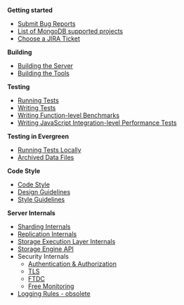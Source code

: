 **Getting started**
* [Submit Bug Reports](Submit-Bug-Reports)
* [List of MongoDB supported projects](Choose-A-Project)
* [Choose a JIRA Ticket](Choose-A-Jira-Ticket)

**Building**
* [Building the Server](Build-Mongodb-From-Source)
* [Building the Tools](Build-Tools-From-Source)

**Testing**
* [Running Tests](Test-The-Mongodb-Server)
* [Writing Tests](Write-Tests-For-Server-Code)
* [Writing Function-level Benchmarks](Write-Benchmark-Tests)
* [Writing JavaScript Integration-level Performance Tests](JavaScript-Performance-Testing-Harness)

**Testing in Evergreen**
* [Running Tests Locally](Running-Tests-from-Evergreen-Tasks-Locally)
* [Archived Data Files](Archived-Data-Files)

**Code Style**
* [Code Style](Server-Code-Style)
* [Design Guidelines](Server-Design-Guidelines)
* [Style Guidelines](Style-Guidelines)

**Server Internals**
* [Sharding Internals](https://github.com/mongodb/mongo/blob/master/src/mongo/db/s/README.md)
* [Replication Internals](https://github.com/mongodb/mongo/blob/master/src/mongo/db/repl/README.md)
* [Storage Execution Layer Internals](https://github.com/mongodb/mongo/tree/master/src/mongo/db/catalog)
* [Storage Engine API](https://github.com/mongodb/mongo/tree/master/src/mongo/db/storage)
* Security Internals
  * [Authentication & Authorization](https://github.com/mongodb/mongo/tree/master/src/mongo/db/auth/README.md)
  * [TLS](https://github.com/mongodb/mongo/tree/master/src/mongo/util/net/README.md)
  * [FTDC](https://github.com/mongodb/mongo/blob/master/src/mongo/db/ftdc/README.md)
  * [Free Monitoring](https://github.com/mongodb/mongo/blob/master/src/mongo/db/free_mon/README.md)
* [Logging Rules - obsolete](Server-Logging-Rules-(obsolete))
